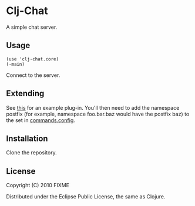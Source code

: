 # Clj-Chat

A simple chat server.

## Usage

    (use 'clj-chat.core)
    (-main)

Connect to the server.

## Extending

See [this](http://github.com/MayDaniel/clj-chat/blob/master/src/clj_chat/plugins/example.clj) for an example plug-in. You'll then need to add the namespace postfix (for example, namespace foo.bar.baz would have the postfix baz) to the set in [commands.config](http://github.com/MayDaniel/clj-chat/blob/master/commands.config).

## Installation

Clone the repository.

## License

Copyright (C) 2010 FIXME

Distributed under the Eclipse Public License, the same as Clojure.
